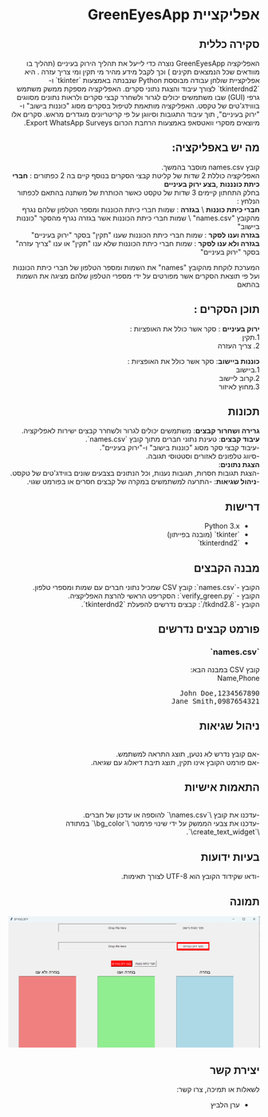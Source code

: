 <div dir="rtl">

# אפליקציית GreenEyesApp

## סקירה כללית
האפליקציה  GreenEyesApp נוצרה כדי לייעל את תהליך הירוק בעיניים (תהליך בו מוודאים שכל הנמצאים תקינים ) וכך לקבל מידע מהיר מי תקין ומי צריך עזרה .
היא אפליקציית שולחן עבודה מבוססת Python שנבנתה באמצעות \`tkinter\` ו-\`tkinterdnd2\` לצורך עיבוד והצגת נתוני סקרים. האפליקציה מספקת ממשק משתמש גרפי (GUI) שבו משתמשים יכולים לגרור ולשחרר קבצי סקרים ולראות נתונים מסווגים בוווידג'טים של טקסט. האפליקציה מותאמת לטיפול בסקרים מסוג "כוננות בישוב" ו-"ירוק בעיניים", תוך עיבוד התגובות וסיווגן על פי קריטריונים מוגדרים מראש. סקרים אלו מיוצאים מסקרי וואטסאפ באמצעות הרחבת הכרום Export WhatsApp Surveys.

## מה יש באפליקציה:
קובץ  names.csv מוסבר בהמשך.<br>
האפליקציה כוללת 2 שדות של קליטת קבצי הסקרים 
בנוסף קיים בה 2 כפתורים : **חברי כיתת כונננות** ,**בצע ירוק בעיניים**<br> 
בחלק התחתון קיימים 3 שדות של טקסט כאשר הכותרת של משתנה בהתאם לכפתור הנלחץ :<br> 
**חברי כיתת כוננות** \ **בגזרה** : שמות חברי כיתת הכוננות ומספר הטלפון שלהם נגרף מהקובץ "names.csv" \ שמות חברי כיתת הכוננות אשר בגזרה נגרף מהסקר "כוננות ביישוב"<br> 
**בגזרה וענו לסקר** :  שמות חברי כיתת הכוננות שענו "תקין" בסקר "ירוק בעיניים"<br>
**בגזרה ולא ענו לסקר** : שמות חברי כיתת הכוננות שלא ענו "תקין" או ענו "צריך עזרה" בסקר "ירוק בעיניים"

המערכת לוקחת מהקובץ "names" את השמות ומספר הטלפון של חברי כיתת הכוננות ועל פי תוצאת הסקרים אשר מפורטים על ידי מספרי הטלפון שלהם מציגה את השמות בהתאם 

## תוכן הסקרים :
**ירוק בעיניים** : סקר אשר כולל את האופציות :<br>
1.תקין <br>
2. צריך העזרה

**כוננות ביישוב**: סקר אשר כולל את האופציות :<br>
1.ביישוב<br>
2.קרוב ליישוב<br>
3.מחוץ לאיזור



## תכונות
**גרירה ושחרור קבצים**: משתמשים יכולים לגרור ולשחרר קבצים ישירות לאפליקציה.</br>
**עיבוד קבצים**:
   טעינת נתוני חברים מתוך קובץ \`names.csv\`.<br>
  -עיבוד קבצי סקר מסוג "כוננות בישוב" ו-"ירוק בעיניים".<br>
  -סיווג טלפונים לאזורים וסטטוסי תגובה.<br>
**הצגת נתונים**:<br>
  -הצגת תגובות חסרות, תגובות נענות, וכל הנתונים בצבעים שונים בווידג'טים של טקסט.<br>
-**ניהול שגיאות**:
  -התרעה למשתמשים במקרה של קבצים חסרים או בפורמט שגוי.

## דרישות
- Python 3.x
- \`tkinter\` (מובנה בפייתון)
- \`tkinterdnd2\`

## מבנה הקבצים <br>
הקובץ 
-\`names.csv\`: קובץ CSV שמכיל נתוני חברים עם שמות ומספרי טלפון.
<br>
הקובץ - 
\`verify_green.py\`: הסקריפט הראשי להרצת האפליקציה.
<br>
הקובץ
-\`tkdnd2.8/\`: קבצים נדרשים להפעלת \`tkinterdnd2\`.


## פורמט קבצים נדרשים
### \`names.csv\`
קובץ CSV במבנה הבא:
<br>Name,Phone
<pre>
John Doe,1234567890
Jane Smith,0987654321
</pre>


## ניהול שגיאות
<br>
-אם קובץ נדרש לא נטען, תוצג התראה למשתמש.
<br>
-אם פורמט הקובץ אינו תקין, תוצג תיבת דיאלוג עם שגיאה.

## התאמות אישיות
<br>
-עדכנו את קובץ \`names.csv\` להוספה או עדכון של חברים.
<br>
-עדכנו את צבעי הממשק על ידי שינוי פרמטר \`bg_color\` במתודה \`create_text_widget\`.

## בעיות ידועות
-ודאו שקידוד הקובץ הוא UTF-8 לצורך תאימות.

## תמונה
![ממשק GreenEyesApp](./screenshot.png "GreenEyesApp User Interface")

## יצירת קשר
לשאלות או תמיכה, צרו קשר:
- ערן הלביץ

</div>

